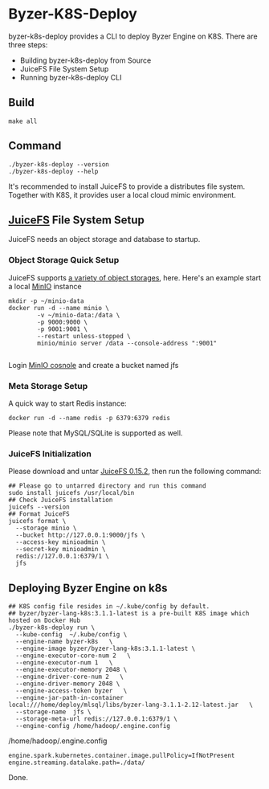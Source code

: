 # Byzer-K8S-Deploy
byzer-k8s-deploy provides a CLI to deploy Byzer Engine on K8S. There are three steps:
- Building byzer-k8s-deploy from Source
- JuiceFS File System Setup
- Running byzer-k8s-deploy CLI

## Build
```
make all
```

## Command
```shell
./byzer-k8s-deploy --version
./byzer-k8s-deploy --help
```

It's recommended to install JuiceFS to provide a distributes file system. Together with K8S, it provides user a local
cloud mimic environment.

## [JuiceFS](https://github.com/juicedata/juicefs) File System Setup
JuiceFS needs an object storage and database to startup.

###  Object Storage Quick Setup
JuiceFS supports [a variety of object storages](https://github.com/juicedata/juicefs#supported-object-storage), here. Here's an example start a local [MinIO](https://github.com/minio/minio) instance
```shell
mkdir -p ~/minio-data
docker run -d --name minio \
        -v ~/minio-data:/data \
        -p 9000:9000 \
        -p 9001:9001 \
        --restart unless-stopped \
        minio/minio server /data --console-address ":9001"
 
```
Login [MinIO cosnole](http://127.0.0.1:9001/) and create a bucket named jfs
### Meta Storage Setup
A quick way to start Redis instance:
```shell
docker run -d --name redis -p 6379:6379 redis
```
Please note that MySQL/SQLite is supported as well.

### JuiceFS Initialization
Please download and untar [JuiceFS 0.15.2](https://github.com/juicedata/juicefs/releases/tag/v0.15.2), then run the following
command:
```shell
## Please go to untarred directory and run this command 
sudo install juicefs /usr/local/bin
## Check JuiceFS installation
juicefs --version
## Format JuiceFS
juicefs format \
  --storage minio \
  --bucket http://127.0.0.1:9000/jfs \
  --access-key minioadmin \
  --secret-key minioadmin \
  redis://127.0.0.1:6379/1 \
  jfs
```

## Deploying Byzer Engine on k8s
```shell
## K8S config file resides in ~/.kube/config by default.
## byzer/byzer-lang-k8s:3.1.1-latest is a pre-built K8S image which hosted on Docker Hub
./byzer-k8s-deploy run \
  --kube-config  ~/.kube/config \
  --engine-name byzer-k8s   \
  --engine-image byzer/byzer-lang-k8s:3.1.1-latest \
  --engine-executor-core-num 2   \
  --engine-executor-num 1   \
  --engine-executor-memory 2048 \
  --engine-driver-core-num 2   \
  --engine-driver-memory 2048 \
  --engine-access-token byzer   \
  --engine-jar-path-in-container local:///home/deploy/mlsql/libs/byzer-lang-3.1.1-2.12-latest.jar   \
  --storage-name  jfs \
  --storage-meta-url redis://127.0.0.1:6379/1 \
  --engine-config /home/hadoop/.engine.config
```

/home/hadoop/.engine.config
```Shell 
engine.spark.kubernetes.container.image.pullPolicy=IfNotPresent 
engine.streaming.datalake.path=./data/
```

Done.

